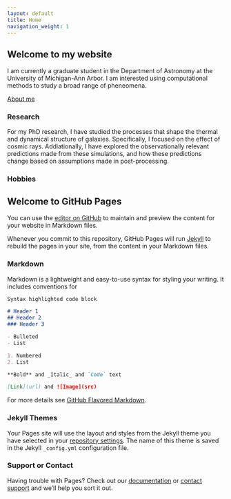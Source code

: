 ```yaml
---
layout: default
title: Home
navigation_weight: 1
---
```





## Welcome to my website

I am currently a graduate student in the Department of Astronomy at the University of Michigan-Ann Arbor. I am interested using computational methods to study a broad range of pheneomena.


[About me](https://opaco.github.io/about/)




### Research 



For my PhD research, I have studied the processes that shape the thermal and dynamical structure of galaxies. Specifically, I focused on the effect of cosmic rays.  Addiationally, I have explored the observationally relevant predictions made from these simulations, and how these predictions change based on assumptions made in post-processing.



### Hobbies






## Welcome to GitHub Pages




You can use the [editor on GitHub](https://github.com/opaco/opaco.github.io/edit/main/index.md) to maintain and preview the content for your website in Markdown files.

Whenever you commit to this repository, GitHub Pages will run [Jekyll](https://jekyllrb.com/) to rebuild the pages in your site, from the content in your Markdown files.

### Markdown

Markdown is a lightweight and easy-to-use syntax for styling your writing. It includes conventions for

```markdown
Syntax highlighted code block

# Header 1
## Header 2
### Header 3

- Bulleted
- List

1. Numbered
2. List

**Bold** and _Italic_ and `Code` text

[Link](url) and ![Image](src)
```

For more details see [GitHub Flavored Markdown](https://guides.github.com/features/mastering-markdown/).

### Jekyll Themes

Your Pages site will use the layout and styles from the Jekyll theme you have selected in your [repository settings](https://github.com/opaco/opaco.github.io/settings). The name of this theme is saved in the Jekyll `_config.yml` configuration file.

### Support or Contact

Having trouble with Pages? Check out our [documentation](https://docs.github.com/categories/github-pages-basics/) or [contact support](https://github.com/contact) and we’ll help you sort it out.
